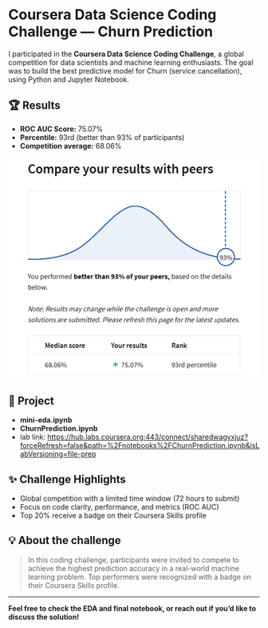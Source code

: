 # Coursera Data Science Coding Challenge — Churn Prediction

I participated in the **Coursera Data Science Coding Challenge**, a global competition for data scientists and machine learning enthusiasts. The goal was to build the best predictive model for Churn (service cancellation), using Python and Jupyter Notebook.

## 🏆 Results

- **ROC AUC Score:** 75.07%
- **Percentile:** 93rd (better than 93% of participants)
- **Competition average:** 68.06%

![Results](Utils/Captura%20de%20tela%202025-06-17%20025705.png)

## 📂 Project

- **mini-eda.ipynb** 
- **ChurnPrediction.ipynb**
-  lab link: https://hub.labs.coursera.org:443/connect/sharedwagyxjuz?forceRefresh=false&path=%2Fnotebooks%2FChurnPrediction.ipynb&isLabVersioning=file-prep

## ✨ Challenge Highlights

- Global competition with a limited time window (72 hours to submit)
- Focus on code clarity, performance, and metrics (ROC AUC)
- Top 20% receive a badge on their Coursera Skills profile

## 💡 About the challenge

> In this coding challenge, participants were invited to compete to achieve the highest prediction accuracy in a real-world machine learning problem. Top performers were recognized with a badge on their Coursera Skills profile.

---

**Feel free to check the EDA and final notebook, or reach out if you’d like to discuss the solution!**
